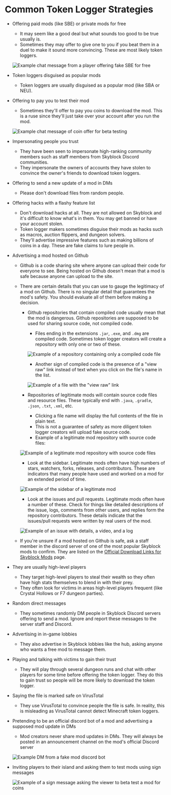 # Common Token Logger Strategies
- Offering paid mods (like SBE) or private mods for free
    - It may seem like a good deal but what sounds too good to be true usually is.
    - Sometimes they may offer to give one to you if you beat them in a duel to make it sound more convincing. These are most likely token loggers.

  ![Example chat message from a player offering fake SBE for free](images/strategies/free-sbe.png)

- Token loggers disguised as popular mods
    - Token loggers are usually disguised as a popular mod (like SBA or NEU).
- Offering to pay you to test their mod
    - Sometimes they'll offer to pay you coins to download the mod. This is a ruse since they'll just take over your account after you run the mod.

  ![Example chat message of coin offer for beta testing](images/strategies/beta-test-money.png)
- Impersonating people you trust
    - They have been seen to impersonate high-ranking community members such as staff members from Skyblock Discord communities.
    - They impersonate the owners of accounts they have stolen to convince the owner's friends to download token loggers.
- Offering to send a new update of a mod in DMs
    - Please don't download files from random people.
- Offering hacks with a flashy feature list
    - Don't download hacks at all. They are not allowed on Skyblock and it's difficult to know what's in them. You may get banned or have your account stolen.
    - Token logger makers sometimes disguise their mods as hacks such as macros, auction flippers, and dungeon solvers.
    - They'll advertise impressive features such as making billions of coins in a day. These are fake claims to lure people in.
- Advertising a mod hosted on Github
    - Github is a code sharing site where anyone can upload their code for everyone to see. Being hosted on Github doesn't mean that a mod is safe because anyone can upload to the site.
    - There are certain details that you can use to gauge the legitimacy of a mod on Github. There is no singular detail that guarantees the mod's safety. You should evaluate all of them before making a decision.
        - Github repositories that contain compiled code usually mean that the mod is dangerous. Github repositories are supposed to be used for sharing source code, not compiled code.
            - Files ending in the extensions `.jar`, `.exe`, and `.dmg` are compiled code. Sometimes token logger creators will create a repository with only one or two of these.

          ![Example of a repository containing only a compiled code file](images/strategies/compiled-code.png)

            - Another sign of compiled code is the presence of a "view raw" link instead of text when you click on the file's name in the list.

          ![Example of a file with the "view raw" link](images/strategies/view-raw.png)

        - Repositories of legitimate mods will contain source code files and resource files. These typically end with `.java`, `.gradle`, `.json`, `.txt`, `.xml`, etc.
            - Clicking a file name will display the full contents of the file in plain text.
            - This is not a guarantee of safety as more diligent token logger creators will upload fake source code.
            - Example of a legitimate mod repository with source code files:

      ![Example of a legitimate mod repository with source code files](images/strategies/source-code.png)

        - Look at the sidebar. Legitimate mods often have high numbers of stars, watchers, forks, releases, and contributors. These are indicators that many people have used and worked on a mod for an extended period of time.

      ![Example of the sidebar of a legitimate mod](images/strategies/sidebar.png)

        - Look at the issues and pull requests. Legitimate mods often have a number of these. Check for things like detailed descriptions of the issue, logs, comments from other users, and replies form the repository contributors. These details indicate that the issues/pull requests were written by real users of the mod.

      ![Example of an issue with details, a video, and a log](images/strategies/issue.png)

    - If you're unsure if a mod hosted on Github is safe, ask a staff member in the discord server of one of the most popular Skyblock mods to confirm. They are listed on the [Official Download Links for Skyblock Mods](official-mod-download-links.md) page.
- They are usually high-level players
    - They target high-level players to steal their wealth so they often have high stats themselves to blend in with their prey.
    - They often look for victims in areas high-level players frequent (like Crystal Hollows or F7 dungeon parties).
- Random direct messages
    - They sometimes randomly DM people in Skyblock Discord servers offering to send a mod. Ignore and report these messages to the server staff and Discord.
- Advertising in in-game lobbies
    - They also advertise in Skyblock lobbies like the hub, asking anyone who wants a free mod to message them.
- Playing and talking with victims to gain their trust
    - They will play through several dungeon runs and chat with other players for some time before offering the token logger. They do this to gain trust so people will be more likely to download the token logger.
- Saying the file is marked safe on VirusTotal
    - They use VirusTotal to convince people the file is safe. In reality, this is misleading as VirusTotal cannot detect Minecraft token loggers.
- Pretending to be an official discord bot of a mod and advertising a supposed mod update in DMs
    - Mod creators never share mod updates in DMs. They will always be posted in an announcement channel on the mod's official Discord server

  ![Example DM from a fake mod discord bot](images/strategies/fake-bot-discord-dm.png)

- Inviting players to their island and asking them to test mods using sign messages

  ![Example of a sign message asking the viewer to beta test a mod for coins](images/strategies/island-signs.png)
